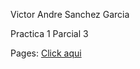 Victor Andre Sanchez Garcia

Practica 1 Parcial 3

Pages: [Click aqui](https://victor-sanchez-3010.github.io/Parcial3Practica1/)